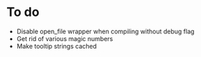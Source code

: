 To do
=====

* Disable open_file wrapper when compiling without debug flag
* Get rid of various magic numbers
* Make tooltip strings cached

